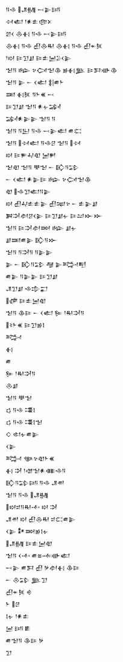 <div class='block'>
<div class='line'>𒀀𒈾 𒂗𒉆 𒁁𒉌𒅀</div>
<div class='line'>𒀴𒅗 𒁹𒀭𒉺𒂦𒉽</div>
<div class='line'>𒇻𒌋 𒁲𒈬 𒀀𒈾 𒁁𒉌𒅀</div>
<div class='line'>𒁲𒈬 𒀀𒈾 𒌷𒁲𒊑 𒁲𒈬 𒀀𒈾 𒌷𒄬𒍮</div>
<div class='line'>𒁹𒊭 𒄿𒋛𒋗 𒄿𒉺𒅁𒊒𒌋𒉌</div>
<div class='line'>𒈠𒀀 𒈗 𒆳𒉏𒈠𒆠 𒂊𒈬𒆥 𒄿𒁕𒀝𒆠</div>
<div class='line'>𒈠𒀀 𒉌 𒀸 𒌋𒅗 𒈭𒌑𒈨</div>
<div class='line'>𒌅 𒈬𒍮 𒀀𒈨𒌍 𒁁</div>
<div class='line'>𒄿𒋛𒋗 𒈠𒀀 𒀭𒉡𒋆</div>
<div class='line'>𒋆𒀭𒉌𒉌 𒈠𒀀 𒀀</div>
<div class='line'>𒈠𒀀 𒀀𒌨 𒀀𒈾 𒁁𒉌𒅗 𒌑𒀫</div>
<div class='line'>𒈠𒀀 𒀴𒅗 𒀀𒈾𒆪 𒈠𒀀 𒀴</div>
<div class='line'>𒊭 𒄿𒊓𒄷𒊏 𒅁𒂍</div>
<div class='line'>𒈠𒊏 𒈠𒀀 𒋧𒈠 𒀸 𒃼𒀀𒁉</div>
<div class='line'>𒀸 𒌋𒅗 𒀭𒉌𒄿 𒈗 𒆳𒉏𒈠𒆠</div>
<div class='line'>𒊏 𒈾𒋛𒅗𒀀𒉌</div>
<div class='line'>𒊭 𒌷𒄷𒉺𒉺𒉌 𒌷𒉈𒆳 𒀸 𒉺𒉌𒋗</div>
<div class='line'>𒀉𒋫𒀠𒆪𒌋𒉌 𒄿𒋛𒋗𒉡 𒄿𒁺𒁍𒁍</div>
<div class='line'>𒈠𒀀 𒄿𒋫𒀠𒇷 𒈗 𒋗𒉡</div>
<div class='line'>𒋗𒌅𒌑𒉌 𒃼𒀀𒁍</div>
<div class='line'>𒈠𒀀 𒀀𒋫𒀀 𒀀𒉌𒉌</div>
<div class='line'>𒉌 𒀸 𒃼𒀀𒁉 𒆷 𒉌𒅋𒋃</div>
<div class='line'>𒌑𒉌 𒀀𒉌𒉌 𒄿𒋛𒋗</div>
<div class='line'>𒂗𒋛𒋗 𒈾𒄠𒂷</div>
<div class='line'>𒂈 𒄿𒉺𒅁𒊏</div>
<div class='line'>𒈠𒀀 𒆠𒄿 𒀸 𒌋𒅗 𒌉 𒁹𒊑𒋫𒀀</div>
<div class='line'>𒂟𒈨𒌍 𒄿𒋛𒂊𒋙</div>
<div class='line'>𒅋</div>
<div class='line'>𒈬</div>
<div class='line'>𒌑</div>
<div class='line'>𒌉 𒁹𒊑𒋫𒀀</div>
<div class='line'>𒊮𒋗</div>
<div class='line'>𒈠𒀀 𒋧𒈠</div>
<div class='line'>𒌓 𒀀𒈾 𒃮𒋙</div>
<div class='line'>𒌓 𒀀𒈾 𒃮𒋙𒈠</div>
<div class='line'>𒄭 𒊕𒉡𒌑𒉌</div>
<div class='line'>𒌋𒉌</div>
<div class='line'>𒅋 𒀲𒆳𒊏𒈨𒌍</div>
<div class='line'>𒈬 𒋫 𒁹𒌝𒈠𒀭𒈪𒈾𒀀</div>
<div class='line'>𒃼𒀀𒁉𒅀 𒀀𒈾 𒂗𒉣</div>
<div class='line'>𒈠𒀀 𒀀𒈾 𒂗𒉆</div>
<div class='line'>𒊭𒄑𒀀𒊑𒋾 𒊭 𒋫</div>
<div class='line'>𒂗𒉣 𒊭 𒌷𒁲𒊑 𒄑𒀫𒌑𒉌</div>
<div class='line'>𒌋𒉌 𒀯𒇷𒂊𒋙𒉡</div>
<div class='line'>𒂗𒉆 𒄿𒉺𒅁𒊏</div>
<div class='line'>𒈠𒀀 𒌋𒋾 𒌑𒊺𒁄𒀝𒅗</div>
<div class='line'>𒁁𒉌 𒌑𒁕 𒌷 𒃻𒀠𒈬 𒆠𒄿</div>
<div class='line'>𒀸 𒊮𒁉 𒆥𒋛</div>
<div class='line'>𒌷𒄬𒍮 𒄴</div>
<div class='line'>𒈨 𒆪</div>
<div class='line'>𒋙𒉡 𒁹𒀭𒉺</div>
<div class='line'>𒅁 𒅀 𒀾</div>
<div class='line'>𒌑𒈠𒀀 𒆠𒄿 𒃻</div>
<div class='line'>𒋛</div>
</div>